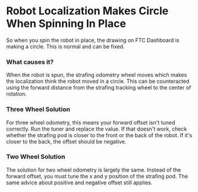 # Robot Localization Makes Circle When Spinning In Place

So when you spin the robot in place, the drawing on FTC Dashboard is making a circle.
This is normal and can be fixed.

### What causes it?
When the robot is spun, the strafing odometry wheel moves which makes the localization think the robot moved in a circle.
This can be counteracted using the forward distance from the strafing tracking wheel to the center of rotation.

### Three Wheel Solution
For three wheel odometry, this means your forward offset isn't tuned correctly.
Run the tuner and replace the value.
If that doesn't work, check whether the strafing pod is closer to the front or the back of the robot.
If it's closer to the back, the offset should be negative.

### Two Wheel Solution
The solution for two wheel odometry is largely the same.
Instead of the forward offset, you must tune the x and y position of the strafing pod.
The same advice about positive and negative offset still applies.
